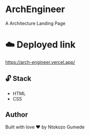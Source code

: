 # ArchEngineer
A Architecture Landing Page

# ☁️ Deployed link
https://arch-engineer.vercel.app/

## 🔓 Stack
- HTML
- CSS

## Author
Built with love ❤️ by Ntokozo Gumede
